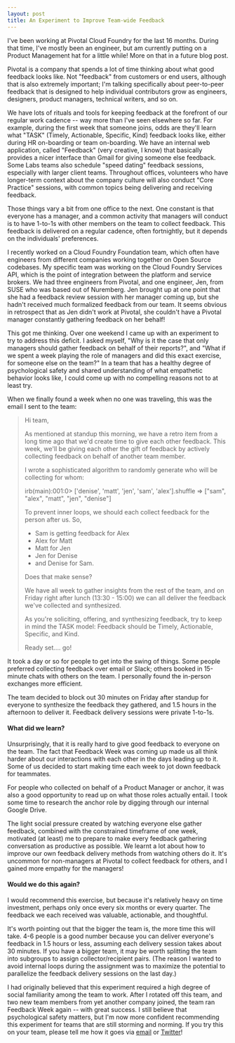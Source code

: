 ```yaml
---
layout: post
title: An Experiment to Improve Team-wide Feedback
---
```


I've been working at Pivotal Cloud Foundry for the last 16 months. During that
time, I've mostly been an engineer, but am currently putting on a Product
Management hat for a little while! More on that in a future blog post.

Pivotal is a company that spends a lot of time thinking about what good feedback
looks like. Not "feedback" from customers or end users, although that is also
extremely important; I'm talking specifically about peer-to-peer feedback that
is designed to help individual contributors grow as engineers, designers,
product managers, technical writers, and so on.

We have lots of rituals and tools for keeping feedback at the forefront of our
regular work cadence -- way more than I've seen elsewhere so far. For example,
during the first week that someone joins, odds are they'll learn what "TASK"
(Timely, Actionable, Specific, Kind) feedback looks like, either during HR
on-boarding or team on-boarding. We have an internal web application, called
"Feedback" (very creative, I know) that basically provides a nicer interface
than Gmail for giving someone else feedback. Some Labs teams also schedule "speed
dating" feedback sessions, especially with larger client teams. Throughout
offices, volunteers who have longer-term context about the company culture will
also conduct "Core Practice" sessions, with common topics being delivering and
receiving feedback.

Those things vary a bit from one office to the next. One constant is that
everyone has a manager, and a common activity that managers will conduct is to
have 1-to-1s with other members on the team to collect feedback. This feedback
is delivered on a regular cadence, often fortnightly, but it depends on the
individuals' preferences.

I recently worked on a Cloud Foundry Foundation team, which often have engineers
from different companies working together on Open Source codebases. My specific
team was working on the Cloud Foundry Services API, which is the point of
integration between the platform and service brokers. We had three engineers
from Pivotal, and one engineer, Jen, from SUSE who was based out of Nuremberg.
Jen brought up at one point that she had a feedback review session with her
manager coming up, but she hadn't received much formalized feedback from our
team. It seems obvious in retrospect that as Jen didn't work at Pivotal, she
couldn't have a Pivotal manager constantly gathering feedback on her behalf!

This got me thinking. Over one weekend I came up with an experiment to try to
address this deficit. I asked myself, "Why is it the case that only managers
should gather feedback on behalf of their reports?", and "What if we spent a
week playing the role of managers and did this exact exercise, for someone else
on the team?" In a team that has a healthy degree of psychological safety and
shared understanding of what empathetic behavior looks like, I could come up
with no compelling reasons not to at least try.

When we finally found a week when no one was traveling, this was the email I
sent to the team:

> Hi team,
>
> As mentioned at standup this morning, we have a retro item from a long time ago that we'd create time to give each other feedback. This week, we'll be giving each other the gift of feedback by actively collecting feedback on behalf of another team member.
>
> I wrote a sophisticated algorithm to randomly generate who will be collecting for whom:
>
>irb(main):001:0> ['denise', 'matt', 'jen', 'sam', 'alex'].shuffle
=> ["sam", "alex", "matt", "jen", "denise"]
>
>To prevent inner loops, we should each collect feedback for the person after us. So,
>
>- Sam is getting feedback for Alex
>- Alex for Matt
>- Matt for Jen
>- Jen for Denise
>- and Denise for Sam.
>
>Does that make sense?
>
>We have all week to gather insights from the rest of the team, and on Friday right after lunch (13:30 - 15:00) we can all deliver the feedback we've collected and synthesized.
>
>As you're soliciting, offering, and synthesizing feedback, try to keep in mind the TASK model: Feedback should be Timely, Actionable, Specific, and Kind.
>
>Ready set.... go!

It took a day or so for people to get into the swing of things. Some people
preferred collecting feedback over email or Slack; others booked in 15-minute
chats with others on the team. I personally found the in-person exchanges more
efficient.

The team decided to block out 30 minutes on Friday after standup for everyone to
synthesize the feedback they gathered, and 1.5 hours in the afternoon to deliver
it. Feedback delivery sessions were private 1-to-1s.

#### What did we learn?

Unsurprisingly, that it is really hard to give good feedback to everyone on the
team. The fact that Feedback Week was coming up made us all think harder about
our interactions with each other in the days leading up to it. Some of us
decided to start making time each week to jot down feedback for teammates.

For people who collected on behalf of a Product Manager or anchor, it was also a
good opportunity to read up on what those roles actually entail. I took some
time to research the anchor role by digging through our internal Google Drive.

The light social pressure created by watching everyone else gather feedback,
combined with the constrained timeframe of one week, motivated (at least) me to
prepare to make every feedback gathering conversation as productive as possible.
We learnt a lot about how to improve our own feedback delivery methods from
watching others do it. It's uncommon for non-managers at Pivotal to collect
feedback for others, and I gained more empathy for the managers!

#### Would we do this again?

I would recommend this exercise, but because it's relatively heavy on time
investment, perhaps only once every six months or every quarter. The feedback we
each received was valuable, actionable, and thoughtful.

It's worth pointing out that the bigger the team is, the more time this will
take. 4-6 people is a good number because you can deliver everyone's feedback in
1.5 hours or less, assuming each delivery session takes about 30 minutes. If you
have a bigger team, it may be worth splitting the team into subgroups to assign
collector/recipient pairs. (The reason I wanted to avoid internal loops during
the assignment was to maximize the potential to parallelize the feedback
delivery sessions on the last day.)

I had originally believed that this experiment required a high degree of social
familiarity among the team to work. After I rotated off this team, and two new
team members from yet another company joined, the team ran Feedback Week again --
with great success. I still believe that psychological safety matters, but I'm
now more confident recommending this experiment for teams that are still
storming and norming. If you try this on your team, please tell me how it goes
via [email](http://deniseyu.github.io/about/) or
[Twitter](https://twitter.com/deniseyu21)!
